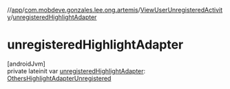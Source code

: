 //[app](../../../index.md)/[com.mobdeve.gonzales.lee.ong.artemis](../index.md)/[ViewUserUnregisteredActivity](index.md)/[unregisteredHighlightAdapter](unregistered-highlight-adapter.md)

# unregisteredHighlightAdapter

[androidJvm]\
private lateinit var [unregisteredHighlightAdapter](unregistered-highlight-adapter.md): [OthersHighlightAdapterUnregistered](../-others-highlight-adapter-unregistered/index.md)
